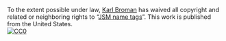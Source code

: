 To the extent possible under law,
[Karl Broman](https://github.com/kbroman)
has waived all copyright and related or neighboring rights to
&ldquo;[JSM name tags](https://github.com/kbroman/jsm_name_tags)&rdquo;.
This work is published from the United States.
<br/>
[![CC0](https://i.creativecommons.org/p/zero/1.0/88x31.png)](https://creativecommons.org/publicdomain/zero/1.0/)
